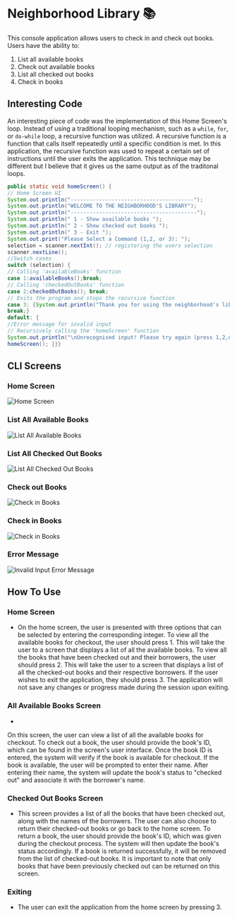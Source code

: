 # Neighborhood Library 📚

This console application allows users to check in and check out books. 
Users have the ability to:
1. List all available books
2. Check out available books
3. List all checked out books
4. Check in books

## Interesting Code

An interesting piece of code was the implementation of this Home Screen's loop. Instead of using a traditional looping mechanism, such as a `while`, `for`, or `do-while` loop, a recursive function was utilized. A recursive function is a function that calls itself repeatedly until a specific condition is met. In this application, the recursive function was used to repeat a certain set of instructions until the user exits the application. This technique may be different but I believe that it gives us the same output as of the traditonal loops. 
```java
public static void homeScreen() {
// Home Screen UI
System.out.println("---------------------------------------");
System.out.println("WELCOME TO THE NEIGHBORHOOD'S LIBRARY");
System.out.println("----------------------------------------");
System.out.println(" 1 - Show available books ");
System.out.println(" 2 - Show checked out books ");
System.out.println(" 3 - Exit ");
System.out.print("Please Select a Command (1,2, or 3): ");
selection = scanner.nextInt(); // registering the users selection
scanner.nextLine();
//Switch cases
switch (selection) {
// Calling 'availableBooks' function
case 1:availableBooks();break;
// Calling 'checkedOutBooks' function 
case 2:checkedOutBooks(); break; 
// Exits the program and stops the recursive function
case 3: {System.out.println("Thank you for using the neighborhood's library!");System.exit(1); 
break;}
default: {
//Error message for invalid input
// Recursively calling the 'homeScreen' function
System.out.println("\nUnrecognised input! Please try again (press 1,2,or 3)");
homeScreen(); }}}
```

## CLI Screens

### Home Screen

![Home Screen](images/home-screen.jpg)

### List All Available Books

![List All Available Books](images/all-hotels.jpg)


### List All Checked Out Books

![List All Checked Out Books](images/search-by-state.jpg)

### Check out Books

![Check in Books](images/search-by-price.jpg)

### Check in Books
![Check in Books](images/search-by-price.jpg)

### Error Message

![Invalid Input Error Message](images/add-hotel.jpg)

## How To Use
### Home Screen 
- On the home screen, the user is presented with three options that can be selected by entering the corresponding integer. To view all the available books for checkout, the user should press 1. This will take the user to a screen that displays a list of all the available books. To view all the books that have been checked out and their borrowers, the user should press 2. This will take the user to a screen that displays a list of all the checked-out books and their respective borrowers. If the user wishes to exit the application, they should press 3. The application will not save any changes or progress made during the session upon exiting.
### All Available Books Screen 
- 
On this screen, the user can view a list of all the available books for checkout. To check out a book, the user should provide the book's ID, which can be found in the screen's user interface. Once the book ID is entered, the system will verify if the book is available for checkout. If the book is available, the user will be prompted to enter their name. After entering their name, the system will update the book's status to "checked out" and associate it with the borrower's name.
###  Checked Out Books Screen 
- This screen provides a list of all the books that have been checked out, along with the names of the borrowers. The user can also choose to return their checked-out books or go back to the home screen. To return a book, the user should provide the book's ID, which was given during the checkout process. The system will then update the book's status accordingly. If a book is returned successfully, it will be removed from the list of checked-out books. It is important to note that only books that have been previously checked out can be returned on this screen.
### Exiting
- The user can exit the application from the home screen by pressing 3.
